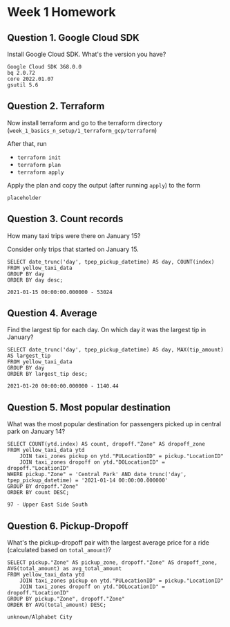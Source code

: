 # Week 1 Homework

## Question 1. Google Cloud SDK

Install Google Cloud SDK. What's the version you have?

```
Google Cloud SDK 368.0.0
bq 2.0.72
core 2022.01.07
gsutil 5.6
```

## Question 2. Terraform

Now install terraform and go to the terraform directory (`week_1_basics_n_setup/1_terraform_gcp/terraform`)

After that, run

* `terraform init`
* `terraform plan`
* `terraform apply`

Apply the plan and copy the output (after running `apply`) to the form

```
placeholder
```

## Question 3. Count records

How many taxi trips were there on January 15?

Consider only trips that started on January 15.

```
SELECT date_trunc('day', tpep_pickup_datetime) AS day, COUNT(index)
FROM yellow_taxi_data
GROUP BY day
ORDER BY day desc;
```

```
2021-01-15 00:00:00.000000 - 53024
```

## Question 4. Average

Find the largest tip for each day.
On which day it was the largest tip in January?

```
SELECT date_trunc('day', tpep_pickup_datetime) AS day, MAX(tip_amount) AS largest_tip
FROM yellow_taxi_data
GROUP BY day
ORDER BY largest_tip desc;
```

```
2021-01-20 00:00:00.000000 - 1140.44
```

## Question 5. Most popular destination

What was the most popular destination for passengers picked up
in central park on January 14?

```
SELECT COUNT(ytd.index) AS count, dropoff."Zone" AS dropoff_zone
FROM yellow_taxi_data ytd
    JOIN taxi_zones pickup on ytd."PULocationID" = pickup."LocationID"
    JOIN taxi_zones dropoff on ytd."DOLocationID" = dropoff."LocationID"
WHERE pickup."Zone" = 'Central Park' AND date_trunc('day', tpep_pickup_datetime) = '2021-01-14 00:00:00.000000'
GROUP BY dropoff."Zone"
ORDER BY count DESC;
```

```
97 - Upper East Side South
```

## Question 6. Pickup-Dropoff

What's the pickup-dropoff pair with the largest
average price for a ride (calculated based on `total_amount`)?

```
SELECT pickup."Zone" AS pickup_zone, dropoff."Zone" AS dropoff_zone, AVG(total_amount) as avg_total_amount
FROM yellow_taxi_data ytd
    JOIN taxi_zones pickup on ytd."PULocationID" = pickup."LocationID"
    JOIN taxi_zones dropoff on ytd."DOLocationID" = dropoff."LocationID"
GROUP BY pickup."Zone", dropoff."Zone"
ORDER BY AVG(total_amount) DESC;
```

```
unknown/Alphabet City
```
